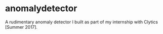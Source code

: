 # anomalydetector
A rudimentary anomaly detector I built as part of my internship with Clytics [Summer 2017].
